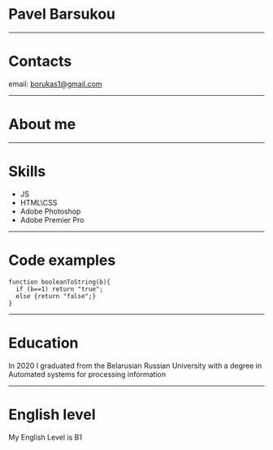 # Pavel Barsukou
***
# Contacts
email: borukas1@gmail.com
***
# About me
***
# Skills
+ JS
+ HTML\CSS
+ Adobe Photoshop
+ Adobe Premier Pro
***
# Code examples
```
function booleanToString(b){
  if (b==1) return "true";
  else {return "false";}
}
```
***
# Education
In 2020 I graduated from the Belarusian Russian University with a degree in Automated systems for processing information
***
# English level
My English Level is B1
